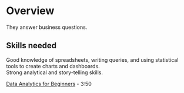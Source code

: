 # Overview
They answer business questions.  

## Skills needed
Good knowledge of spreadsheets, writing queries, and using statistical tools to create charts and dashboards.  
Strong analytical and story-telling skills.  

[Data Analytics for Beginners](https://www.youtube.com/watch?v=d73vYX8gsuQ) - 3:50  